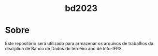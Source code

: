 <h1 align="center">bd2023</h1>

# Sobre

Este repositório será utilizado para armazenar os arquivos de trabalhos da disciplina de Banco de Dados do terceiro ano de Info-IFRS.
